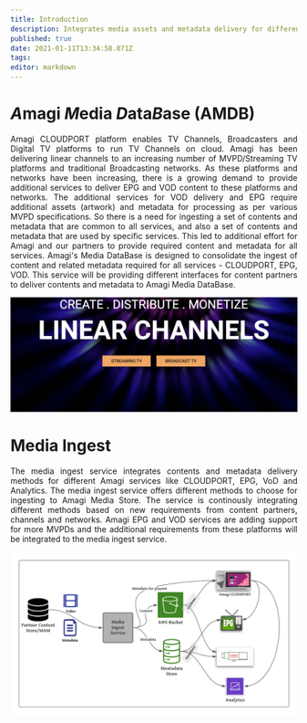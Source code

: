 ```yaml
---
title: Introduction
description: Integrates media assets and metadata delivery for different Amagi services like CLOUDPORT, EPG, VoD and Analytics
published: true
date: 2021-01-11T13:34:58.071Z
tags: 
editor: markdown
---
```


# *A*magi *M*edia *D*ata*B*ase (AMDB)

<p align="justify">
Amagi CLOUDPORT platform enables TV Channels, Broadcasters and Digital TV platforms to run TV Channels on cloud. Amagi has been delivering linear channels to an increasing number of MVPD/Streaming TV platforms and traditional Broadcasting networks. As these platforms and networks have been increasing, there is a growing demand to provide additional services to deliver EPG and VOD content to these platforms and networks. The additional services for VOD delivery and EPG require additional assets (artwork) and metadata for processing as per various MVPD specifications. So there is a need for ingesting a set of contents and metadata that are common to all services, and also a set of contents and metadata that are used by specific services. This led to additional effort for Amagi and our partners to provide required content and metadata for all services. Amagi's Media DataBase is designed to consolidate the ingest of content and related metadata required for all services - CLOUDPORT, EPG, VOD. This service will be providing different interfaces for content partners to deliver contents and metadata to Amagi Media DataBase.
</p>


![Amagi Metadata Services](/amagi-linear-channels.png)


# Media Ingest

<p align="justify">
The media ingest service integrates contents and metadata delivery methods for different Amagi services like CLOUDPORT, EPG, VoD and Analytics. The media ingest service offers different methods to choose for ingesting to Amagi Media Store. The service is continously integrating different methods based on new requirements from content partners, channels and networks. Amagi EPG and VOD services are adding support for more MVPDs and the additional requirements from these platforms will be integrated to the media ingest service.
</p>


![Amagi Metadata Services](/media-ingest.png)